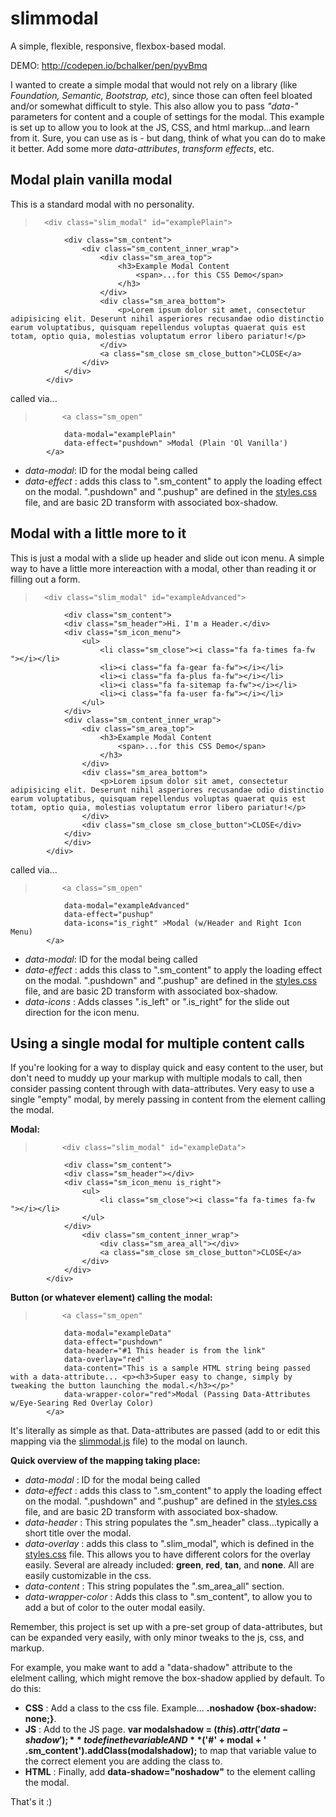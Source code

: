 # slimmodal
A simple, flexible, responsive, flexbox-based modal. 

DEMO: http://codepen.io/bchalker/pen/pyvBmq

I wanted to create a simple modal that would not rely on a library (like <em>Foundation, Semantic, Bootstrap, etc</em>), since those can often feel bloated and/or somewhat difficult to style. This also allow you to pass <em>"data-"</em> parameters for content and a couple of settings for the modal. This example is set up to allow you to look at the JS, CSS, and html markup...and learn from it. Sure, you can use as is - but dang, think of what you can do to make it better. Add some more <em>data-attributes</em>, <em>transform effects</em>, etc.

## Modal plain vanilla modal
This is a standard modal with no personality.

> 		<div class="slim_modal" id="examplePlain">
				<div class="sm_content">
					<div class="sm_content_inner_wrap">
						<div class="sm_area_top">
							<h3>Example Modal Content
								<span>...for this CSS Demo</span>
							</h3>
						</div>
						<div class="sm_area_bottom">
							<p>Lorem ipsum dolor sit amet, consectetur adipisicing elit. Deserunt nihil asperiores recusandae odio distinctio earum voluptatibus, quisquam repellendus voluptas quaerat quis est totam, optio quia, molestias voluptatum error libero pariatur!</p>
						</div>
						<a class="sm_close sm_close_button">CLOSE</a>
					</div>
				</div>
			</div>		
            
called via...
> 			<a class="sm_open" 
				data-modal="examplePlain" 
				data-effect="pushdown" >Modal (Plain 'Ol Vanilla')
			</a>
            
- _data-modal_: ID for the modal being called
- _data-effect_ : adds this class to ".sm_content" to apply the loading effect on the modal. ".pushdown" and ".pushup" are defined in the [styles.css](css/styles.css) file, and are basic 2D transform with associated box-shadow.




## Modal with a little more to it
This is just a modal with a slide up header and slide out icon menu. A simple way to have a little more intereaction with a modal, other than reading it or filling out a form. 

> 		<div class="slim_modal" id="exampleAdvanced">
				<div class="sm_content">
				<div class="sm_header">Hi. I'm a Header.</div>
				<div class="sm_icon_menu">
					<ul>
						<li class="sm_close"><i class="fa fa-times fa-fw "></i></li>
						<li><i class="fa fa-gear fa-fw"></i></li>
						<li><i class="fa fa-plus fa-fw"></i></li>
						<li><i class="fa fa-sitemap fa-fw"></i></li>
						<li><i class="fa fa-user fa-fw"></i></li>
					</ul>
				</div>
				<div class="sm_content_inner_wrap">
					<div class="sm_area_top">
						<h3>Example Modal Content
							<span>...for this CSS Demo</span>
						</h3>
					</div>
					<div class="sm_area_bottom">
						<p>Lorem ipsum dolor sit amet, consectetur adipisicing elit. Deserunt nihil asperiores recusandae odio distinctio earum voluptatibus, quisquam repellendus voluptas quaerat quis est totam, optio quia, molestias voluptatum error libero pariatur!</p>
					</div>
					<div class="sm_close sm_close_button">CLOSE</div>
				</div>
				</div>
			</div>

called via...

> 			<a class="sm_open" 
				data-modal="exampleAdvanced" 
				data-effect="pushup" 
				data-icons="is_right" >Modal (w/Header and Right Icon Menu)
			</a>


- _data-modal_: ID for the modal being called
- _data-effect_ : adds this class to ".sm_content" to apply the loading effect on the modal. ".pushdown" and ".pushup" are defined in the [styles.css](css/styles.css) file, and are basic 2D transform with associated box-shadow.
- _data-icons_ : Adds classes ".is_left" or ".is_right" for the slide out direction for the icon menu.


## Using a single modal for multiple content calls
If you're looking for a way to display quick and easy content to the user, but don't need to muddy up your markup with multiple modals to call, then consider passing content through with data-attributes. Very easy to use a single "empty" modal, by merely passing in content from the element calling the modal. 

**Modal:**

> 			<div class="slim_modal" id="exampleData">
				<div class="sm_content">
				<div class="sm_header"></div>
				<div class="sm_icon_menu is_right">
					<ul>
						<li class="sm_close"><i class="fa fa-times fa-fw "></i></li>
					</ul>
				</div>
					<div class="sm_content_inner_wrap">
						<div class="sm_area_all"></div>
						<a class="sm_close sm_close_button">CLOSE</a>
					</div>
				</div>
			</div>

**Button (or whatever element) calling the modal:**

>			<a class="sm_open" 
				data-modal="exampleData" 
				data-effect="pushdown" 
				data-header="#1 This header is from the link" 
				data-overlay="red"
				data-content="This is a sample HTML string being passed with a data-attribute... <p><h3>Super easy to change, simply by tweaking the button launching the modal.</h3></p>" 
				data-wrapper-color="red">Modal (Passing Data-Attributes w/Eye-Searing Red Overlay Color)
			</a>

It's literally as simple as that. Data-attributes are passed (add to or edit this mapping via the [slimmodal.js](js/slimmodal.js) file) to the modal on launch.

**Quick overview of the mapping taking place:**
- _data-modal_ : ID for the modal being called
- _data-effect_ : adds this class to ".sm_content" to apply the loading effect on the modal. ".pushdown" and ".pushup" are defined in the [styles.css](css/styles.css) file, and are basic 2D transform with associated box-shadow.
- _data-header_ : This string populates the ".sm_header" class...typically a short title over the modal.
- _data-overlay_ : adds this class to ".slim_modal", which is defined in the [styles.css](css/styles.css) file. This allows you to have different colors for the overlay easily. Several are already included: **green**, **red**, **tan**, and **none**. All are easily customizable in the css. 
- _data-content_ : This string populates the ".sm_area_all" section. 
- _data-wrapper-color_ : Adds this class to ".sm_content", to allow you to add a but of color to the outer modal easily. 

Remember, this project is set up with a pre-set group of data-attributes, but can be expanded very easily, with only minor tweaks to the js, css, and markup. 

For example, you make want to add a "data-shadow" attribute to the elelment calling, which might remove the box-shadow applied by default. To do this:
- **CSS** : Add a class to the css file. Example... **.noshadow {box-shadow: none;}**.
- **JS** : Add to the JS page. **var modalshadow = $(this).attr('data-shadow');** to define the variable AND **$('#' + modal + ' .sm_content').addClass(modalshadow);** to map that variable value to the correct element you are adding the class to.
- **HTML** : Finally, add **data-shadow="noshadow"** to the element calling the modal. 

That's it :)
